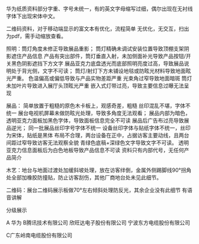 华为纸质资料部分字重、字号未统一，有的英文字母缩写过细，偶尔出现在无衬线字体下出现宋体中文。

二维码资料，对于移动端显示的富文本有优化，流程简单
无优化，无交互，扫出为pdf，需手动缩放查看。 


照明：筒灯角度未修正导致展品重影；
筒灯精确未调试安装位置导致顶棚支架阴影遮住产品信息
产品有突出部件，筒灯垂直入射，未加侧面补光导致产品按钮/开关黑色阴影遮挡下方文字
展品亚克力底盘透光而底部照明亮度过高，导致展品说明处于背光侧，文字不可读；
筒灯/射灯下方未铺设地毯或防眩光材料导致地面眩光严重。 
色温偏高或偏低导致与产品实物差距严重
光束角过窄导致地面暗斑
筒灯未加叶片导致进入展厅头顶眩光严重
嵌入式灯带过亮，导致主要信息过曝无法呈现



展品：
简单放置于粗糙的原色木卡板上，观感奇差，粗糙
丝印混乱不堪，字体不统一
展台电视机屏幕未做防眩光处理，导致多角度无法观看；
展品内部为暗色，透明亚克力面板加黑色字体，导致面板信息完全不可读
展品后广告布过亮导致展品逆光；
同一批展品丝印字号字体不统一
设备丝印字体与贴纸字体不统一，丝印为宋体，贴纸是黑体
布局不合理，两台设备在正中，占据访客主要动线，且两台间距过窄导致访客无法观察全貌
青绿色底稿+深绿色文字导致文字不可读。
透明亚克力信息面板后为白色地板导致产品信息不可读
资料只有内部代号，无任何产品简介



木艺：地台与地面过渡处加缓斜坡处理，放在访客绊倒，金属外侧踢脚线90°拐角处全部加橡胶防撞贴，防止访客刮伤，其他厂商地台处未见此细节。 



二维码：展台二维码展示板做70°左右倾斜处理防反光，其余企业没有此细节
有语音讲解



分级展示

A 华为
B腾讯技术有限公司
欣旺达电子股份有限公司
宁波东方电缆股份有限公司

 C广东岭南电缆股份有限公司
